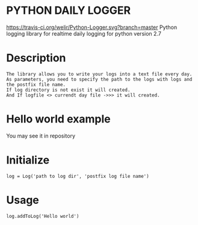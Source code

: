 # PYTHON DAILY LOGGER
https://travis-ci.org/welir/Python-Logger.svg?branch=master
Python logging library for realtime daily logging for python version 2.7

# Description
    The library allows you to write your logs into a text file every day. 
    As parameters, you need to specify the path to the logs with logs and the postfix file name.
    If log directory is not exist it will created. 
    And If logfile <> currendt day file ->>> it will created.

# Hello world example
  You may see it in repository

# Initialize
    log = Log('path to log dir', 'postfix log file name')
  
# Usage
    log.addToLog('Hello world')


